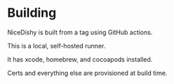 # Building

NiceDishy is built from a tag using GitHub actions.

This is a local, self-hosted runner.

It has xcode, homebrew, and cocoapods installed.

Certs and everything else are provisioned at build time.
